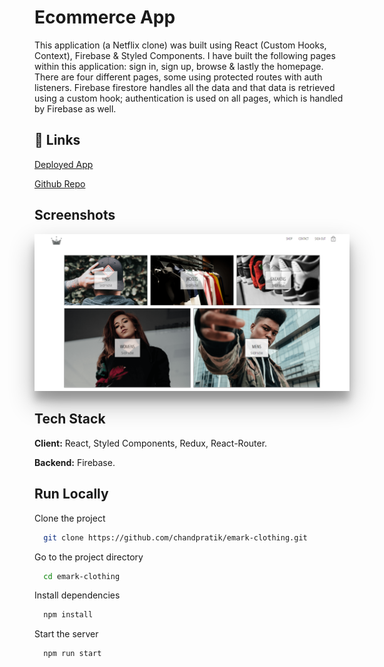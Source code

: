 # Ecommerce App

This application (a Netflix clone) was built using React (Custom Hooks, Context), Firebase & Styled Components. I have built the following pages within this application: sign in, sign up, browse & lastly the homepage. There are four different pages, some using protected routes with auth listeners. Firebase firestore handles all the data and that data is retrieved using a custom hook; authentication is used on all pages, which is handled by Firebase as well.

## 🔗 Links

[Deployed App](https://clothing-ecom.netlify.app/)

[Github Repo](https://github.com/chandpratik/netflix-clone)

## Screenshots

<img src="./src/images/ss.png" style="box-shadow: 0 19px 38px rgba(0,0,0,0.30), 0 15px 12px rgba(0,0,0,0.22);" />

## Tech Stack

**Client:** React, Styled Components, Redux, React-Router.

**Backend:** Firebase.

## Run Locally

Clone the project

```bash
  git clone https://github.com/chandpratik/emark-clothing.git
```

Go to the project directory

```bash
  cd emark-clothing
```

Install dependencies

```bash
  npm install
```

Start the server

```bash
  npm run start
```

